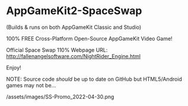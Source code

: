 # AppGameKit2-SpaceSwap
(Builds & runs on both AppGameKit Classic and Studio)

100% FREE Cross-Platform Open-Source AppGameKit Video Game!

Official Space Swap 110% Webpage URL:
http://fallenangelsoftware.com/NightRider_Engine.html

Enjoy!

NOTE: Source code *should* be up to date on GitHub but HTML5/Android games may not be...

/assets/images/SS-Promo_2022-04-30.png
